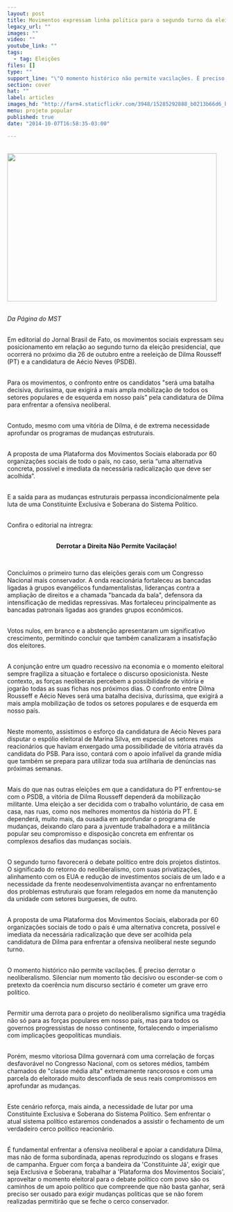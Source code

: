 ```yaml
---
layout: post
title: Movimentos expressam linha política para o segundo turno da eleição presidencial
legacy_url: ""
images: ""
video: ""
youtube_link: ""
tags:
  - tag: Eleições
files: []
type: ""
support_line: "\"O momento histórico não permite vacilações. É preciso derrotar o neoliberalismo.\""
section: cover
hat: ""
label: articles
images_hd: "http://farm4.staticflickr.com/3948/15285292888_b0213b66d6_b.jpg"
menu: projeto popular
published: true
date: "2014-10-07T16:58:35-03:00"

---
```

<p><br />
<img alt="" height="341" src="http://farm4.staticflickr.com/3948/15285292888_b0213b66d6_b.jpg" width="483" /><br />
&nbsp;</p>

<p><em>Da P&aacute;gina do MST&nbsp;</em></p>

<p><br />
Em editorial do Jornal Brasil de Fato, os movimentos sociais expressam seu posicionamento em rela&ccedil;&atilde;o ao segundo turno da elei&ccedil;&atilde;o presidencial, que ocorrer&aacute; no pr&oacute;ximo dia 26 de outubro entre a reelei&ccedil;&atilde;o de Dilma Rousseff (PT) e a candidatura de A&eacute;cio Neves (PSDB).</p>

<p><br />
Para os movimentos, o confronto entre os candidatos &quot;ser&aacute; uma batalha decisiva, dur&iacute;ssima, que exigir&aacute; a mais ampla mobiliza&ccedil;&atilde;o de todos os setores populares e de esquerda em nosso pa&iacute;s&rdquo; pela candidatura de Dilma para enfrentar a ofensiva neoliberal.</p>

<p><br />
Contudo, mesmo com uma vit&oacute;ria de Dilma, &eacute; de extrema necessidade aprofundar os programas de mudan&ccedil;as estruturais.&nbsp;</p>

<p><br />
A proposta de uma Plataforma dos Movimentos Sociais elaborada por 60 organiza&ccedil;&otilde;es sociais de todo o pa&iacute;s, no caso, seria &ldquo;uma alternativa concreta, poss&iacute;vel e imediata da necess&aacute;ria radicaliza&ccedil;&atilde;o que deve ser acolhida&rdquo;.</p>

<p><br />
E a sa&iacute;da para as mudan&ccedil;as estruturais perpassa incondicionalmente pela luta de uma Constituinte Exclusiva e Soberana do Sistema Pol&iacute;tico.</p>

<p><br />
Confira o editorial na &iacute;ntregra:</p>

<p style="text-align:center"><br />
<strong>Derrotar a Direita N&atilde;o Permite Vacila&ccedil;&atilde;o!</strong></p>

<p>&nbsp;</p>

<p>Conclu&iacute;mos o primeiro turno das elei&ccedil;&otilde;es gerais com um Congresso Nacional mais conservador. A onda reacion&aacute;ria fortaleceu as bancadas ligadas &agrave; grupos evang&eacute;licos fundamentalistas, lideran&ccedil;as contra a amplia&ccedil;&atilde;o de direitos e a chamada &quot;bancada da bala&quot;, defensora da intensifica&ccedil;&atilde;o de medidas repressivas. Mas fortaleceu principalmente as bancadas patronais ligadas aos grandes grupos econ&ocirc;micos.</p>

<p><br />
Votos nulos, em branco e a absten&ccedil;&atilde;o apresentaram um significativo crescimento, permitindo concluir que tamb&eacute;m canalizaram a insatisfa&ccedil;&atilde;o dos eleitores.</p>

<p><br />
A conjun&ccedil;&atilde;o entre um quadro recessivo na economia e o momento eleitoral sempre fragiliza a situa&ccedil;&atilde;o e fortalece o discurso oposicionista. Neste contexto, as for&ccedil;as neoliberais percebem a possibilidade de vit&oacute;ria e jogar&atilde;o todas as suas fichas nos pr&oacute;ximos dias. O confronto entre Dilma Rousseff e A&eacute;cio Neves ser&aacute; uma batalha decisiva, dur&iacute;ssima, que exigir&aacute; a mais ampla mobiliza&ccedil;&atilde;o de todos os setores populares e de esquerda em nosso pa&iacute;s.</p>

<p><br />
Neste momento, assistimos o esfor&ccedil;o da candidatura de A&eacute;cio Neves para disputar o esp&oacute;lio eleitoral de Marina Silva, em especial os setores mais reacion&aacute;rios que haviam enxergado uma possibilidade de vit&oacute;ria atrav&eacute;s da candidata do PSB. Para isso, contar&aacute; com o apoio infal&iacute;vel da grande m&iacute;dia que tamb&eacute;m se prepara para utilizar toda sua artilharia de den&uacute;ncias nas pr&oacute;ximas semanas.</p>

<p><br />
Mais do que nas outras elei&ccedil;&otilde;es em que a candidatura do PT enfrentou-se com o PSDB, a vit&oacute;ria de Dilma Rousseff depender&aacute; da mobiliza&ccedil;&atilde;o militante. Uma elei&ccedil;&atilde;o a ser decidida com o trabalho volunt&aacute;rio, de casa em casa, nas ruas, como nos melhores momentos da hist&oacute;ria do PT. E depender&aacute;, muito mais, da ousadia em aprofundar o programa de mudan&ccedil;as, deixando claro para a juventude trabalhadora e a milit&acirc;ncia popular seu compromisso e disposi&ccedil;&atilde;o concreta em enfrentar os complexos desafios das mudan&ccedil;as sociais.</p>

<p><br />
O segundo turno favorecer&aacute; o debate pol&iacute;tico entre dois projetos distintos. O significado do retorno do neoliberalismo, com suas privatiza&ccedil;&otilde;es, alinhamento com os EUA e redu&ccedil;&atilde;o de investimentos sociais de um lado e a necessidade da frente neodesenvolvimentista avan&ccedil;ar no enfrentamento dos problemas estruturais que foram relegados em nome da manuten&ccedil;&atilde;o da unidade com setores burgueses, de outro.</p>

<p><br />
A proposta de uma Plataforma dos Movimentos Sociais, elaborada por 60 organiza&ccedil;&otilde;es sociais de todo o pa&iacute;s &eacute; uma alternativa concreta, poss&iacute;vel e imediata da necess&aacute;ria radicaliza&ccedil;&atilde;o que deve ser acolhida pela candidatura de Dilma para enfrentar a ofensiva neoliberal neste segundo turno.</p>

<p><br />
O momento hist&oacute;rico n&atilde;o permite vacila&ccedil;&otilde;es. &Eacute; preciso derrotar o neoliberalismo. Silenciar num momento t&atilde;o decisivo ou esconder-se com o pretexto da coer&ecirc;ncia num discurso sect&aacute;rio &eacute; cometer um grave erro pol&iacute;tico.</p>

<p><br />
Permitir uma derrota para o projeto do neoliberalismo significa uma trag&eacute;dia n&atilde;o s&oacute; para as for&ccedil;as populares em nosso pa&iacute;s, mas para todos os governos progressistas de nosso continente, fortalecendo o imperialismo com implica&ccedil;&otilde;es geopol&iacute;ticas mundiais.</p>

<p><br />
Por&eacute;m, mesmo vitoriosa Dilma governar&aacute; com uma correla&ccedil;&atilde;o de for&ccedil;as desfavor&aacute;vel no Congresso Nacional, com os setores m&eacute;dios, tamb&eacute;m chamados de &quot;classe m&eacute;dia alta&quot; extremamente rancorosos e com uma parcela do eleitorado muito desconfiada de seus reais compromissos em aprofundar as mudan&ccedil;as.</p>

<p><br />
Este cen&aacute;rio refor&ccedil;a, mais ainda, a necessidade de lutar por uma Constituinte Exclusiva e Soberana do Sistema Pol&iacute;tico. Sem enfrentar o atual sistema pol&iacute;tico estaremos condenados a assistir o fechamento de um verdadeiro cerco pol&iacute;tico reacion&aacute;rio.</p>

<p><br />
&Eacute; fundamental enfrentar a ofensiva neoliberal e apoiar a candidatura Dilma, mas n&atilde;o de forma subordinada, apenas reproduzindo os slogans e frases de campanha. Erguer com for&ccedil;a a bandeira da &#39;Constituinte J&aacute;&#39;, exigir que seja Exclusiva e Soberana, trabalhar a &#39;Plataforma dos Movimentos Sociais&#39;, aproveitar o momento eleitoral para o debate pol&iacute;tico com povo s&atilde;o os caminhos de um apoio pol&iacute;tico que compreende que n&atilde;o basta ganhar, ser&aacute; preciso ser ousado para exigir mudan&ccedil;as pol&iacute;ticas que se n&atilde;o forem realizadas permitir&atilde;o que se feche o cerco conservador.</p>
